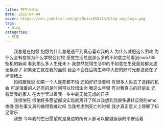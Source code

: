 ```yaml
---
title: 想写点什么
date: 2022-04-04
cover: https://cdn.jsdelivr.net/gh/Ruixs050113/blog-img/logo.png
tags:
 - blog
categories:
 - 随笔
---
```


&emsp;&emsp;我总是在抱怨 抱怨为什么总是遇不到真心喜欢我的人 为什么减肥这么困难 为什么会有疫情为什么学校会封校 感觉生活总是那么多的不如意之前看到mu5735坠机的新闻 看到那么多人生死未卜 我忽然觉得生活中的不如意在生死面前都太虚无飘渺了 如果死亡就在我的面前 我会不会在后悔生命中大把的好时光都浪费在了坏情绪上<br>
&emsp;&emsp;妈妈跟我说 如果一个人连死都不怕 还怕好好活着吗 有很多人失去了选择的机会 可是活着的人还有的是时间可以珍惜生命 我这么年轻 有对我真心的好朋友 还有爱我的家人 在大学里过着我一生中最无忧无虑的日子<br>
&emsp;&emsp;我很怕死 很怕好多愿望都没实现就离开了所以我想到我很多辗转反侧的emo夜晚 那些事又真的值得我难过吗 当我考虑到死亡的时候 我才真正意义上理解了知足常乐<br>
&emsp;&emsp;我想 今年我的生日愿望就是身边的所有人都可以健健康康的平安活着<br>